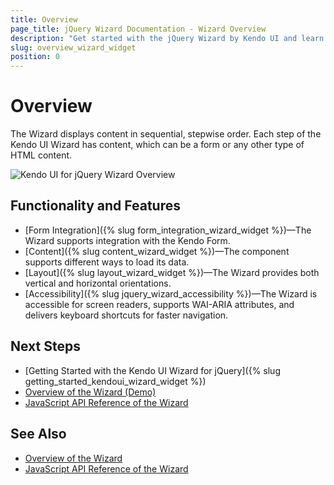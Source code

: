 ```yaml
---
title: Overview
page_title: jQuery Wizard Documentation - Wizard Overview
description: "Get started with the jQuery Wizard by Kendo UI and learn about the component's capabilities."
slug: overview_wizard_widget
position: 0
---
```


# Overview

The Wizard displays content in sequential, stepwise order. Each step of the Kendo UI Wizard has content, which can be a form or any other type of HTML content.

![Kendo UI for jQuery Wizard Overview](wizard-overview.png)

## Functionality and Features

* [Form Integration]({% slug form_integration_wizard_widget  %})&mdash;The Wizard supports integration with the Kendo Form.
* [Content]({% slug content_wizard_widget  %})&mdash;The component supports different ways to load its data.
* [Layout]({% slug layout_wizard_widget %})&mdash;The Wizard provides both vertical and horizontal orientations.
* [Accessibility]({% slug jquery_wizard_accessibility %})&mdash;The Wizard is accessible for screen readers, supports WAI-ARIA attributes, and delivers keyboard shortcuts for faster navigation.

## Next Steps 

* [Getting Started with the Kendo UI Wizard for jQuery]({% slug getting_started_kendoui_wizard_widget %})
* [Overview of the Wizard (Demo)](https://demos.telerik.com/kendo-ui/wizard/index)
* [JavaScript API Reference of the Wizard](/api/javascript/ui/wizard)

## See Also

* [Overview of the Wizard](https://demos.telerik.com/kendo-ui/wizard/index)
* [JavaScript API Reference of the Wizard](/api/javascript/ui/wizard)
